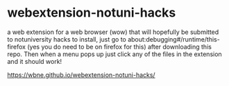 # webextension-notuni-hacks
a web extension for a web browser (wow) that will hopefully be submitted to notuniversity hacks
to install, just go to about:debugging#/runtime/this-firefox (yes you do need to be on firefox for this) after downloading this repo. Then when a menu pops up just click any of the files in the extension and it should work!


https://wbne.github.io/webextension-notuni-hacks/